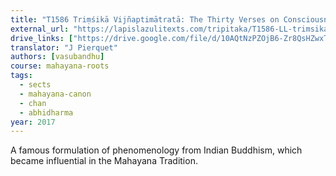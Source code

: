 ```yaml
---
title: "T1586 Triṃśikā Vijñaptimātratā: The Thirty Verses on Consciousness Only"
external_url: "https://lapislazulitexts.com/tripitaka/T1586-LL-trimsika/"
drive_links: ["https://drive.google.com/file/d/10AQtNzPZOjB6-Zr8QsHZwxTPX8EGwk-j/view?usp=drivesdk"]
translator: "J Pierquet"
authors: [vasubandhu]
course: mahayana-roots
tags:
  - sects
  - mahayana-canon
  - chan
  - abhidharma
year: 2017
---
```


A famous formulation of phenomenology from Indian Buddhism, which became influential in the Mahayana Tradition.
